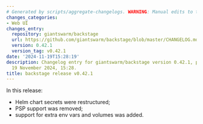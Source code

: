 ```yaml
---
# Generated by scripts/aggregate-changelogs. WARNING: Manual edits to this files will be overwritten.
changes_categories:
- Web UI
changes_entry:
  repository: giantswarm/backstage
  url: https://github.com/giantswarm/backstage/blob/master/CHANGELOG.md#0421---2024-11-19
  version: 0.42.1
  version_tag: v0.42.1
date: '2024-11-19T15:28:19'
description: Changelog entry for giantswarm/backstage version 0.42.1, published on
  19 November 2024, 15:28.
title: backstage release v0.42.1
---
```


In this release:
- Helm chart secrets were restructured;
- PSP support was removed;
- support for extra env vars and volumes was added.
